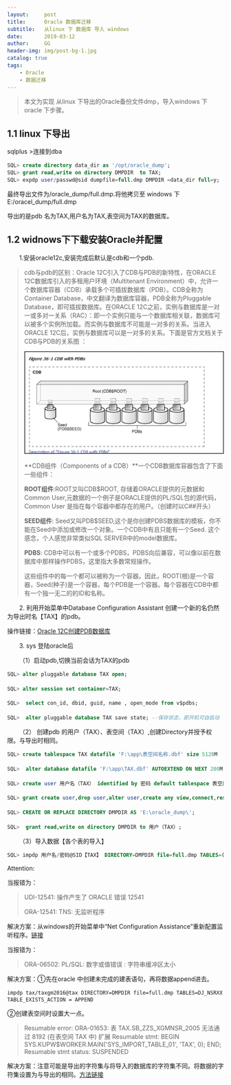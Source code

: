 ```yaml
---
layout:     post
title:      Oracle 数据库迁移
subtitle:   从linux 下 数据库 导入 windows
date:       2019-03-12
author:     GG
header-img: img/post-bg-1.jpg
catalog: true
tags:
    - Oracle
    - 数据迁移
---
```


>
>  本文为实现 从linux 下导出的Oracle备份文件dmp，导入windows 下oracle 下步骤。
>

## 1.1 linux 下导出 

sqlplus >连接到dba

```sql
SQL> create directory data_dir as '/opt/oracle_dump';
SQL> grant read,write on directory DMPDIR  to TAX;
SQL> expdp user/passwd@sid dumpfile=full.dmp DMPDIR =data_dir full=y;
```

最终导出文件为/oracle_dump/full.dmp.将他拷贝至 windows 下 E:/oracel_dump/full.dmp

导出的是pdb 名为TAX,用户名为TAX,表空间为TAX的数据库。

## 1.2 widnows下下载安装Oracle并配置  

​&emsp;&emsp;1.安装oracle12c,安装完成后默认是cdb和一个pdb.

> cdb与pdb的区别：Oracle 12C引入了CDB与PDB的新特性，在ORACLE 12C数据库引入的多租用户环境（Multitenant Environment）中，允许一个数据库容器（CDB）承载多个可插拔数据库（PDB）。CDB全称为Container Database，中文翻译为数据库容器，PDB全称为Pluggable Database，即可插拔数据库。在ORACLE 12C之前，实例与数据库是一对一或多对一关系（RAC）：即一个实例只能与一个数据库相关联，数据库可以被多个实例所加载。而实例与数据库不可能是一对多的关系。当进入ORACLE 12C后，实例与数据库可以是一对多的关系。下面是官方文档关于CDB与PDB的关系图 ：
>
> ![image](/img/post-2019-03-12-1.gif)
>
> **CDB组件（Components of a CDB）**一个CDB数据库容器包含了下面一些组件：
>
> **ROOT组件**:ROOT又叫CDB$ROOT, 存储着ORACLE提供的元数据和Common User,元数据的一个例子是ORACLE提供的PL/SQL包的源代码，Common User 是指在每个容器中都存在的用户。（创建时以C##开头）
>
> **SEED组件**:  Seed又叫PDB$SEED,这个是你创建PDBS数据库的模板，你不能在Seed中添加或修改一个对象。一个CDB中有且只能有一个Seed. 这个感念，个人感觉非常类似SQL SERVER中的model数据库。
>
> **PDBS**:  CDB中可以有一个或多个PDBS，PDBS向后兼容，可以像以前在数据库中那样操作PDBS，这里指大多数常规操作。
>
> 这些组件中的每一个都可以被称为一个容器。因此，ROOT(根)是一个容器，Seed(种子)是一个容器，每个PDB是一个容器。每个容器在CDB中都有一个独一无二的的ID和名称。



​&emsp;&emsp;2. 利用开始菜单中Database Configuration Assistant 创建一个新的名仍然为导出时名【TAX】的pdb。

操作链接：[Oracle 12C创建PDB数据库](http://blog.sina.com.cn/s/blog_953e7f340102wfvb.html)

​&emsp;&emsp;3. sys 登陆oracle后

​&emsp;&emsp;（1）启动pdb,切换当前会话为TAX的pdb

```sql
SQL> alter pluggable database TAX open;

SQL> alter session set container=TAX;

SQL>  select con_id, dbid, guid, name , open_mode from v$pdbs; 

SQL>  alter pluggable database TAX save state; --保存状态，即开机可自启动

```

​&emsp;&emsp;（2） 创建pdb
的用户（TAX）、表空间（TAX）,创建Directory并授予权限。与导出时相同。
```sql
SQL> create tablespace TAX datafile 'F:\app\表空间名称.dbf' size 5120M  autoextend on next 150M maxsize unlimited      --datafile 表空间数据存放位置  自动扩展

SQL>  alter database datafile 'F:\app\TAX.dbf' AUTOEXTEND ON NEXT 200M MAXSIZE UNLIMITED;  --表空间过小时

SQL> create user 用户名（TAX） identified by 密码 default tablespace 表空间名称（TAX); 

SQL> grant create user,drop user,alter user,create any view,connect,resource,dba,create session,create any sequence to 用户名(TAX);

SQL> CREATE OR REPLACE DIRECTORY DMPDIR AS 'E:\oracle_dump\'; 

SQL>  grant read,write on directory DMPDIR to 用户（TAX）;
```


​&emsp;&emsp;（3）导入数据【各个表的导入】
```sql
SQL> impdp 用户名/密码@SID【TAX】 DIRECTORY=DMPDIR file=full.dmp TABLES=(lg_fr2,ABC_TEMP) 
```


Attention:

当报错为：

> UDI-12541: 操作产生了 ORACLE 错误 12541 
>
> ORA-12541: TNS: 无监听程序

解决方案：从windows的开始菜单中“Net Configuration Assistance”重新配置监听程序。[链接](https://www.cnblogs.com/ShaYeBlog/p/9184400.html)

当报错为：

> ORA-06502: PL/SQL: 数字或值错误 :  字符串缓冲区太小

解决方案：①先在oracle 中创建未完成的建表语句，再将数据append进去。

```shell
impdp tax/taxgm2016@tax DIRECTORY=DMPDIR file=full.dmp TABLES=DJ_NSRXX  TABLE_EXISTS_ACTION = APPEND
```

②创建表空间时设置大一点。
> Resumable error: ORA-01653: 表 TAX.SB_ZZS_XGMNSR_2005 无法通过 8192 (在表空间 TAX 中) 扩展 Resumable stmt:  BEGIN    SYS.KUPW$WORKER.MAIN('SYS_IMPORT_TABLE_01', 'TAX', 0);  END; Resumable stmt status: SUSPENDED

解决方案：注意可能是导出的字符集与将导入的数据库的字符集不同。将数据的字符集设置为与导出的相同。[方法链接](https://www.linuxidc.com/Linux/2017-12/149263.htm)



